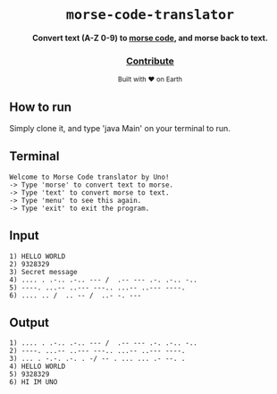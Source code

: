 <div align="center">
  <h1><code>morse-code-translator</code></h1>

  <strong>Convert text (A-Z 0-9) to <a href="https://en.wikipedia.org/wiki/Morse_code">morse code</a>, and morse back to text. </strong>

<h3>
    <a href="https://github.com/unobatbayar/Algorithms/pull/new/master">Contribute</a>
  </h3>

  <sub> Built with ❤️️ on Earth</sub>
</div>

## How to run
Simply clone it, and type 'java Main' on your terminal to run.

Terminal
-----

    Welcome to Morse Code translator by Uno!
    -> Type 'morse' to convert text to morse.
    -> Type 'text' to convert morse to text.
    -> Type 'menu' to see this again.
    -> Type 'exit' to exit the program.
 
Input 
-----

    1) HELLO WORLD
    2) 9328329
    3) Secret message
    4) .... . .-.. .-.. --- /  .-- --- .-. .-.. -..
    5) ----. ...-- ..--- ---.. ...-- ..--- ----.
    6) .... .. /  .. -- /  ..- -. ---
  
Output
-----

    1) .... . .-.. .-.. --- /  .-- --- .-. .-.. -..
    2) ----. ...-- ..--- ---.. ...-- ..--- ----.
    3) ... . -.-. .-. . -/ -- . ... ... .- --. .
    4) HELLO WORLD
    5) 9328329
    6) HI IM UNO


